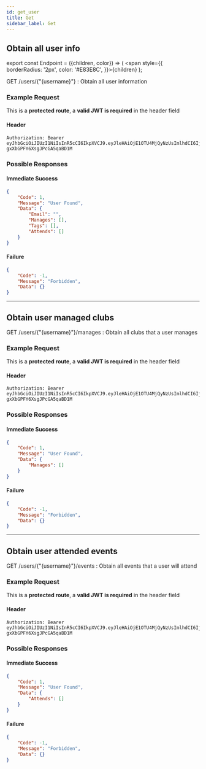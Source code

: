 ```yaml
---
id: get_user
title: Get
sidebar_label: Get
---
```

## Obtain all user info
export const Endpoint = ({children, color}) => ( <span style={{
      borderRadius: '2px',
      color: '#E83E8C',
    }}>{children}</span> );

<Endpoint>GET /users/{"{username}"} </Endpoint>: Obtain all user information

### Example Request
This is a **protected route**, a **valid JWT is required** in the header field

#### Header
```
Authorization: Bearer eyJhbGciOiJIUzI1NiIsInR5cCI6IkpXVCJ9.eyJleHAiOjE1OTU4MjQyNzUsImlhdCI6IjIwMjAtMDctMjdUMDA6MjY6MTUuNzg5NTg0Mi0wNDowMCIsInN1YiI6ImNocmlzIn0.5US2_ITKcfgkpEbfsR-gxXbGPFY6XsgJPcGA5qaBD1M
```

### Possible Responses
#### Immediate Success
```json
{
	"Code": 1,
	"Message": "User Found",
	"Data": {
        "Email": "",
		"Manages": [],
		"Tags": [],
        "Attends": []
	}
}
```
#### Failure
```json
{
	"Code": -1,
	"Message": "Forbidden",
	"Data": {}
}
```
---

## Obtain user managed clubs

<Endpoint>GET /users/{"{username}"}/manages </Endpoint>: Obtain all clubs that a user manages

### Example Request
This is a **protected route**, a **valid JWT is required** in the header field

#### Header
```
Authorization: Bearer eyJhbGciOiJIUzI1NiIsInR5cCI6IkpXVCJ9.eyJleHAiOjE1OTU4MjQyNzUsImlhdCI6IjIwMjAtMDctMjdUMDA6MjY6MTUuNzg5NTg0Mi0wNDowMCIsInN1YiI6ImNocmlzIn0.5US2_ITKcfgkpEbfsR-gxXbGPFY6XsgJPcGA5qaBD1M
```

### Possible Responses
#### Immediate Success
```json
{
	"Code": 1,
	"Message": "User Found",
	"Data": {
		"Manages": []
	}
}
```
#### Failure
```json
{
	"Code": -1,
	"Message": "Forbidden",
	"Data": {}
}
```

---
## Obtain user attended events

<Endpoint>GET /users/{"{username}"}/events </Endpoint>: Obtain all events that a user will attend

### Example Request
This is a **protected route**, a **valid JWT is required** in the header field

#### Header
```
Authorization: Bearer eyJhbGciOiJIUzI1NiIsInR5cCI6IkpXVCJ9.eyJleHAiOjE1OTU4MjQyNzUsImlhdCI6IjIwMjAtMDctMjdUMDA6MjY6MTUuNzg5NTg0Mi0wNDowMCIsInN1YiI6ImNocmlzIn0.5US2_ITKcfgkpEbfsR-gxXbGPFY6XsgJPcGA5qaBD1M
```

### Possible Responses
#### Immediate Success
```json
{
	"Code": 1,
	"Message": "User Found",
	"Data": {
		"Attends": []
	}
}
```
#### Failure
```json
{
	"Code": -1,
	"Message": "Forbidden",
	"Data": {}
}
```

